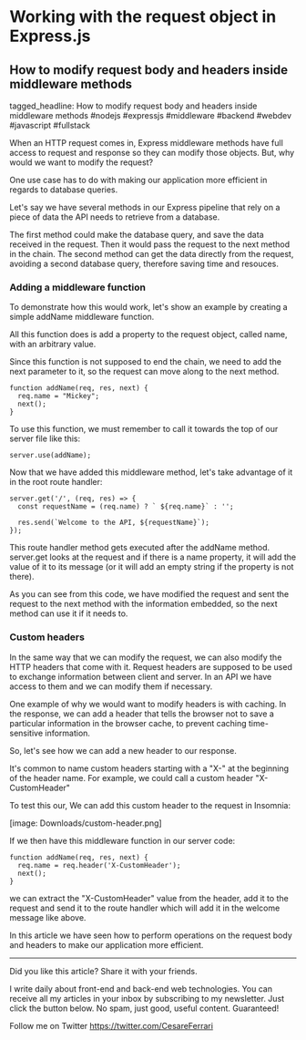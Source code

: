 # Working with the request object in Express.js
## How to modify request body and headers inside middleware methods

tagged_headline: How to modify request body and headers inside middleware methods #nodejs #expressjs #middleware #backend #webdev #javascript #fullstack



When an HTTP request comes in, Express middleware methods have full access to request and response so they can modify those objects. But, why would we want to modify the request?

One use case has to do with making our application more efficient in regards to database queries.

Let's say we have several methods in our Express pipeline that rely on a piece of data the API needs to retrieve from a database.

The first method could make the database query, and save the data received in the request. Then it would pass the request to the next method in the chain. The second method can get the data directly from the request, avoiding a second database query, therefore saving time and resouces.

### Adding a middleware function

To demonstrate how this would work, let's show an example by creating a simple addName middleware function.

All this function does is add a property to the request object, called name, with an arbitrary value.

Since this function is not supposed to end the chain, we need to add the next parameter to it, so the request can move along to the next method.

```
function addName(req, res, next) {
  req.name = "Mickey";
  next();
}
```

To use this function, we must remember to call it towards the top of our server file like this:

```
server.use(addName);
```

Now that we have added this middleware method, let's take advantage of it in the root route handler:

```
server.get('/', (req, res) => {
  const requestName = (req.name) ? ` ${req.name}` : '';

  res.send(`Welcome to the API, ${requestName}`);
});
```

This route handler method gets executed after the addName method.
server.get looks at the request and if there is a name property, it will add the value of it to its message (or it will add an empty string if the property is not there).

As you can see from this code, we have modified the request and sent the request to the next method with the information embedded, so the next method can use it if it needs to.


### Custom headers

In the same way that we can modify the request, we can also modify the HTTP headers that come with it.
Request headers are supposed to be used to exchange information between client and server. In an API we have access to them and we can modify them if necessary.

One example of why we would want to modify headers is with caching. In the response, we can add a header that tells the browser not to save a particular information in the browser cache, to prevent caching time-sensitive information.

So, let's see how we can add a new header to our response.

It's common to name custom headers starting with a "X-" at the beginning of the header name. For example, we could call a custom header "X-CustomHeader"

To test this our, We can add this custom header to the request in Insomnia:

[image: Downloads/custom-header.png]

If we then have this middleware function in our server code:

```
function addName(req, res, next) {
  req.name = req.header('X-CustomHeader');
  next();
}
```

we can extract the "X-CustomHeader" value from the header, add it to the request and send it to the route handler which will add it in the welcome message like above.

In this article we have seen how to perform operations on the request body and headers to make our application more efficient.

---

Did you like this article?  Share it with your friends. 

I write daily about front-end and back-end web technologies. 
You can receive all my articles in your inbox by subscribing to my newsletter. Just click the button below. No spam, just good, useful content. Guaranteed!

Follow me on Twitter
https://twitter.com/CesareFerrari